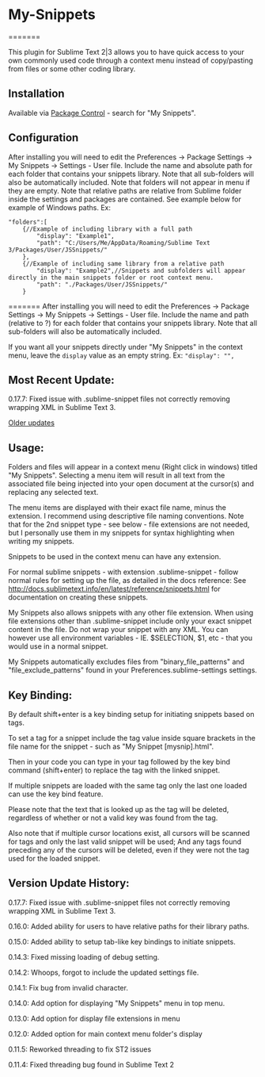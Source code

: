 # My-Snippets
=======

This plugin for Sublime Text 2|3 allows you to have quick access to your own commonly used code through a context menu instead of copy/pasting from files or some other coding library.

## Installation

Available via [Package Control](https://sublime.wbond.net/installation) - search for "My Snippets".

## Configuration

After installing you will need to edit the Preferences -> Package Settings -> My Snippets -> Settings - User file. Include the name and absolute path for each folder that contains your snippets library.
Note that all sub-folders will also be automatically included.
Note that folders will not appear in menu if they are empty.
Note that relative paths are relative from Sublime folder inside the settings and packages are contained. See example below for example of Windows paths.
Ex:

	"folders":[
		{//Example of including library with a full path
			"display": "Example1",
			"path": "C:/Users/Me/AppData/Roaming/Sublime Text 3/Packages/User/JSSnippets/"
		},
		{//Example of including same library from a relative path
			"display": "Example2",//Snippets and subfolders will appear directly in the main snippets folder or root context menu.
			"path": "./Packages/User/JSSnippets/"
		}
=======
After installing you will need to edit the Preferences -> Package Settings -> My Snippets -> Settings - User file. Include the name and path (relative to ?) for each folder that contains your snippets library. Note that all sub-folders will also be automatically included.

If you want all your snippets directly under "My Snippets" in the context menu, leave the `display` value as an empty string. Ex: `"display": "",`

## Most Recent Update:

0.17.7: Fixed issue with .sublime-snippet files not correctly removing wrapping XML in Sublime Text 3.

[Older updates](#version-history)

## Usage:

Folders and files will appear in a context menu (Right click in windows) titled "My Snippets". Selecting a menu item will result in all text from the associated file being injected into your open document at the cursor(s) and replacing any selected text.

The menu items are displayed with their exact file name, minus the extension. I recommend using descriptive file naming conventions. Note that for the 2nd snippet type - see below - file extensions are not needed, but I personally use them in my snippets for syntax highlighting when writing my snippets.

Snippets to be used in the context menu can have any extension.

For normal sublime snippets - with extension .sublime-snippet - follow normal rules for setting up the file, as detailed in the docs reference:
See http://docs.sublimetext.info/en/latest/reference/snippets.html for documentation on creating these snippets.

My Snippets also allows snippets with any other file extension. When using file extensions other than .sublime-snippet include only your exact snippet content in the file. Do not wrap your snippet with any XML. You can however use all environment variables - IE. $SELECTION, $1, etc - that you would use in a normal snippet.

My Snippets automatically excludes files from "binary_file_patterns" and "file_exclude_patterns" found in your Preferences.sublime-settings settings.

## Key Binding:

By default shift+enter is a key binding setup for initiating snippets based on tags.

To set a tag for a snippet include the tag value inside square brackets in the file name for the snippet - such as "My Snippet [mysnip].html".

Then in your code you can type in your tag followed by the key bind command (shift+enter) to replace the tag with the linked snippet.

If multiple snippets are loaded with the same tag only the last one loaded can use the key bind feature.

Please note that the text that is looked up as the tag will be deleted, regardless of whether or not a valid key was found from the tag.

Also note that if multiple cursor locations exist, all cursors will be scanned for tags and only the last valid snippet will be used; And any tags found preceding any of the cursors will be deleted, even if they were not the tag used for the loaded snippet.

## <a id="version-history"></a> Version Update History:

0.17.7: Fixed issue with .sublime-snippet files not correctly removing wrapping XML in Sublime Text 3.

0.16.0: Added ability for users to have relative paths for their library paths.

0.15.0: Added ability to setup tab-like key bindings to initiate snippets.

0.14.3: Fixed missing loading of debug setting.

0.14.2: Whoops, forgot to include the updated settings file.

0.14.1: Fix bug from invalid character.

0.14.0: Add option for displaying "My Snippets" menu in top menu.

0.13.0: Add option for display file extensions in menu

0.12.0: Added option for main context menu folder's display

0.11.5: Reworked threading to fix ST2 issues

0.11.4: Fixed threading bug found in Sublime Text 2
